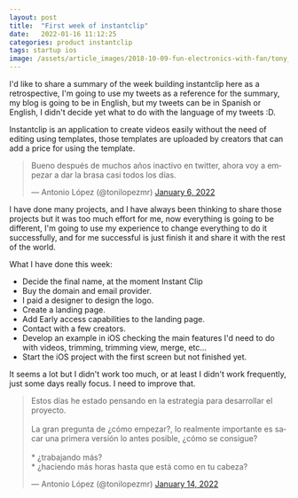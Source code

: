 ```yaml
---
layout: post
title:  "First week of instantclip"
date:   2022-01-16 11:12:25
categories: product instantclip
tags: startup ios 
image: /assets/article_images/2018-10-09-fun-electronics-with-fan/tony_stark_first_version.jpeg
---
```


I'd like to share a summary of the week building instantclip here as a retrospective, I'm going to use my tweets as a reference for the summary, my blog is going to be in English, but my tweets can be in Spanish or English, I didn't decide yet what to do with the language of my tweets :D.

Instantclip is an application to create videos easily without the need of editing using templates, those templates are uploaded by creators that can add a price for using the template.

<div>
<blockquote class="twitter-tweet"><p lang="es" dir="ltr">Bueno después de muchos años inactivo en twitter, ahora voy a empezar a dar la brasa casi todos los días.</p>&mdash; Antonio López (@tonilopezmr) <a href="https://twitter.com/tonilopezmr/status/1479063819150413828?ref_src=twsrc%5Etfw">January 6, 2022</a></blockquote> <script async src="https://platform.twitter.com/widgets.js" charset="utf-8"></script>
</div>

I have done many projects, and I have always been thinking to share those projects but it was too much effort for me, now everything is going to be different, I'm going to use my experience to change everything to do it successfully, and for me successful is just finish it and share it with the rest of the world.

What I have done this week:

* Decide the final name, at the moment Instant Clip
* Buy the domain and email provider.
* I paid a designer to design the logo.
* Create a landing page.
* Add Early access capabilities to the landing page.
* Contact with a few creators.
* Develop an example in iOS checking the main features I'd need to do with videos, trimming, trimming view, merge, etc...
* Start the iOS project with the first screen but not finished yet.


It seems a lot but I didn't work too much, or at least I didn't work frequently, just some days really focus. I need to improve that.

<div>
<blockquote class="twitter-tweet"><p lang="es" dir="ltr">Estos días he estado pensando en la estrategia para desarrollar el proyecto.<br><br>La gran pregunta de ¿cómo empezar?, lo realmente importante es sacar una primera versión lo antes posible, ¿cómo se consigue?<br><br>* ¿trabajando más?<br>* ¿haciendo más horas hasta que está como en tu cabeza?</p>&mdash; Antonio López (@tonilopezmr) <a href="https://twitter.com/tonilopezmr/status/1481979138047201282?ref_src=twsrc%5Etfw">January 14, 2022</a></blockquote> <script async src="https://platform.twitter.com/widgets.js" charset="utf-8"></script>
</div>

